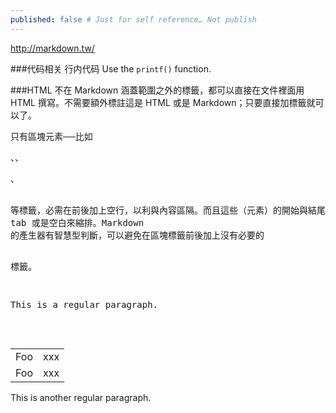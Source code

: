 ```yaml
---
published: false # Just for self reference… Not publish
---
```


http://markdown.tw/

###代码相关
行内代码
Use the `printf()` function.



###HTML
不在 Markdown 涵蓋範圍之外的標籤，都可以直接在文件裡面用 HTML 撰寫。不需要額外標註這是 HTML 或是 Markdown；只要直接加標籤就可以了。

只有區塊元素──比如 <div>、<table>、<pre>、<p> 等標籤，必需在前後加上空行，以利與內容區隔。而且這些（元素）的開始與結尾標籤，不可以用 tab 或是空白來縮排。Markdown 的產生器有智慧型判斷，可以避免在區塊標籤前後加上沒有必要的 <p> 標籤。


This is a regular paragraph.

<table>
    <tr>
        <td>Foo</td>
        <td>xxx</td>
    </tr>
    <tr>
        <td>Foo</td>
        <td>xxx</td>
    </tr>
</table>

This is another regular paragraph.
